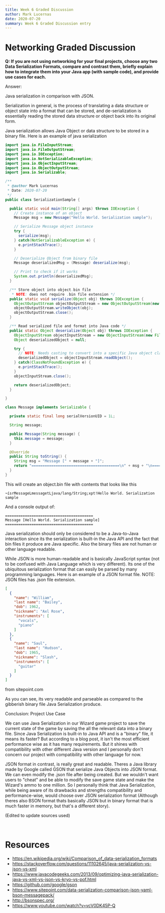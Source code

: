```yaml
---
title: Week 6 Graded Discussion
author: Mark Lucernas
date: 2020-07-20
summary: Week 6 Graded Discussion entry
---
```



# Networking Graded Discussion

**Q: If you are not using networking for your final projects, choose any two Data
Serialization Formats, compare and contrast them, briefly explain how to
integrate them into your Java app (with sample code), and provide use cases for
each.**

Answer:

Java serialization in comparison with JSON.

Serialization in general, is the process of translating a data structure or
object state into a format that can be stored, and de-serialization is
essentially reading the stored data structure or object back into its original
form.

Java serialization allows Java Object or data structure to be stored in a binary
file. Here is an example of java serialization

```java
import java.io.FileInputStream;
import java.io.FileOutputStream;
import java.io.IOException;
import java.io.NotSerializableException;
import java.io.ObjectInputStream;
import java.io.ObjectOutputStream;
import java.io.Serializable;

/**
 * @author Mark Lucernas
 * Date: 2020-07-20
 */
public class SerializationSample {

  public static void main(String[] args) throws IOException {
    // Create instance of an object
    Message msg = new Message("Hello World. Serialization sample");

    // Serialize Message object instance
    try {
      serialize(msg);
    } catch(NotSerializableException e) {
      e.printStackTrace();
    }

    // Deserialize Object from binary file
    Message deserializedMsg = (Message) deserialize(msg);

    // Print to check if it works
    System.out.println(deserializedMsg);
  }

  /** Store object into object.bin file
   * NOTE: does not require .bin file extension */
  public static void serialize(Object obj) throws IOException {
    ObjectOutputStream objectOutputStream = new ObjectOutputStream(new FileOutputStream("object.bin"));
    objectOutputStream.writeObject(obj);
    objectOutputStream.close();
  }

  /** Read serialized file and format into Java code */
  public static Object deserialize(Object obj) throws IOException {
    ObjectInputStream objectInputStream = new ObjectInputStream(new FileInputStream("object.bin"));
    Object deserializedObject = null;

    try {
      // NOTE: Needs casting to convert into a specific Java object class
      deserializedObject = objectInputStream.readObject();
    } catch(ClassNotFoundException e) {
      e.printStackTrace();
    }
    objectInputStream.close();

    return deserializedObject;
  }

}

class Message implements Serializable {

  private static final long serialVersionUID = 1L;

  String message;

  public Message(String message) {
    this.message = message;
  }

  @Override
  public String toString() {
    String msg = "Message [" + message + "]";
    return "========================================\n" + msg + "\n========================================";
  }
}
```

This will create an object.bin file with contents that looks like this

```
¬ísrMessageLmessagetLjava/lang/String;xpt!Hello World. Serialization sample
```

And a console output of:

```
========================================
Message [Hello World. Serialization sample]
========================================
```

Java serialization should only be considered to be a Java-to-Java interaction
since its the serialization is built-in the Java API and the fact that bin files
it produce are Java specific. Also the binary files are not human or other
language readable.


While JSON is more human-readable and is basically JavaScript syntax (not to be
confused with Java Language which is very different). Its one of the ubiquitous
serialization format that can easily be parsed by many programming languages.
Here is an example of a JSON format file. NOTE: JSON files has .json file
extension.

```json
[
  {
    "name": "William",
    "last name": "Bailey",
    "dob": 1962,
    "nickname": "Axl Rose",
    "instruments": [
      "vocals",
      "piano"
    ]
  },
  {
    "name": "Saul",
    "last name": "Hudson",
    "dob": 1965,
    "nickname": "Slash",
    "instruments": [
      "guitar"
    ]
  }
]
```

from sitepoint.com

As you can see, its very readable and parseable as compared to the gibberish
binary file Java Serialization produce.



Conclusion: Project Use Case

We can use Java Serialization in our Wizard game project to save the current
state of the game by saving the all the relevant data into a binary file. Since
Java Serialization is built-in to Java API and is a "binary" file, it means its
faster? But according to a blog post, it isn't the most efficient performance
wise as it has many requirements. But it shines with compatibility with other
different Java version and I personally don't concern our project with
compatibility with other language for now.

JSON format in contrast, is really great and readable. Theres a Java library
made by Google called GSON that serialize Java Objects into JSON format. We can
even modify the .json file after being created.  But we wouldn't want users to
"cheat" and be able to modify the save game state and make the Wizard's ammo to
one million. So I personally think that Java Serialization, while being aware of
its drawbacks and strengths compatibility and performance-wise, would choose
over JSON serialization format (Although theres also BSON format thats basically
JSON but in binary format that is much faster in memory, but that's a different
story).


(Edited to update sources used)


<br>

# Resources

  - <https://en.wikipedia.org/wiki/Comparison_of_data-serialization_formats>
  - <https://stackoverflow.com/questions/11102645/java-serialization-vs-json-vs-xml>
  - <https://www.javacodegeeks.com/2013/09/optimizing-java-serialization-java-vs-xml-vs-json-vs-kryo-vs-pof.html>
  - <https://github.com/google/gson>
  - <https://www.sitepoint.com/data-serialization-comparison-json-yaml-bson-messagepack/>
  - <http://bsonspec.org/>
  - <https://www.youtube.com/watch?v=vcV0DK45P-Q>

